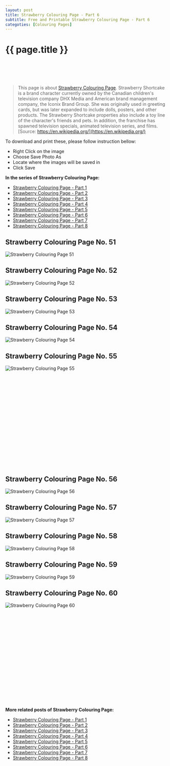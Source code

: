 ```yaml
---
layout: post
title: Strawberry Colouring Page - Part 6
subtitle: Free and Printable Strawberry Colouring Page - Part 6
categoties: [Colouring Pages]
---
```

{{ page.title }}
================
<script async src="//pagead2.googlesyndication.com/pagead/js/adsbygoogle.js"></script><!-- UnderTitleAds --> <ins class="adsbygoogle" style="display:inline-block;width:468px;height:60px" data-ad-client="ca-pub-6753140515841889" data-ad-slot="4010138290"></ins><script> (adsbygoogle = window.adsbygoogle || []).push({}); </script>

> This page is about [Strawberry Colouring Page](https://freecoloringpages.github.io/). Strawberry Shortcake is a brand character currently owned by the Canadian children's television company DHX Media and American brand management company, the Iconix Brand Group. She was originally used in greeting cards, but was later expanded to include dolls, posters, and other products. The Strawberry Shortcake properties also include a toy line of the character's friends and pets. In addition, the franchise has spawned television specials, animated television series, and films. [Source: https://en.wikipedia.org/](https://en.wikipedia.org/)

To download and print these, please follow instruction bellow:
* Right Click on the image 
* Choose Save Photo As 
* Locate where the images will be saved in 
* Click Save

**In the series of Strawberry Colouring Page:**

* [Strawberry Colouring Page - Part 1](https://freecoloringpages.github.io/2017/12/05/Strawberry-Colouring-Page-part-1.html)
* [Strawberry Colouring Page - Part 2](https://freecoloringpages.github.io/2017/12/05/Strawberry-Colouring-Page-part-2.html)
* [Strawberry Colouring Page - Part 3](https://freecoloringpages.github.io/2017/12/05/Strawberry-Colouring-Page-part-3.html)
* [Strawberry Colouring Page - Part 4](https://freecoloringpages.github.io/2017/12/05/Strawberry-Colouring-Page-part-4.html)
* [Strawberry Colouring Page - Part 5](https://freecoloringpages.github.io/2017/12/05/Strawberry-Colouring-Page-part-5.html)
* [Strawberry Colouring Page - Part 6](https://freecoloringpages.github.io/2017/12/05/Strawberry-Colouring-Page-part-6.html)
* [Strawberry Colouring Page - Part 7](https://freecoloringpages.github.io/2017/12/05/Strawberry-Colouring-Page-part-7.html)
* [Strawberry Colouring Page - Part 8](https://freecoloringpages.github.io/2017/12/05/Strawberry-Colouring-Page-part-8.html)

## Strawberry Colouring Page No. 51
![Strawberry Colouring Page 51](https://freecoloringpages.github.io/img3/Strawberry-Colouring-Page%20(51).jpg "Strawberry Colouring Page 51")

## Strawberry Colouring Page No. 52
![Strawberry Colouring Page 52](https://freecoloringpages.github.io/img3/Strawberry-Colouring-Page%20(52).jpg "Strawberry Colouring Page 52")

## Strawberry Colouring Page No. 53
![Strawberry Colouring Page 53](https://freecoloringpages.github.io/img3/Strawberry-Colouring-Page%20(53).jpg "Strawberry Colouring Page 53")

## Strawberry Colouring Page No. 54
![Strawberry Colouring Page 54](https://freecoloringpages.github.io/img3/Strawberry-Colouring-Page%20(54).jpg "Strawberry Colouring Page 54")

## Strawberry Colouring Page No. 55
![Strawberry Colouring Page 55](https://freecoloringpages.github.io/img3/Strawberry-Colouring-Page%20(55).jpg "Strawberry Colouring Page 55")

<script async src="//pagead2.googlesyndication.com/pagead/js/adsbygoogle.js"></script><!-- Texxtonly --><ins class="adsbygoogle" style="display:inline-block;width:336px;height:280px" data-ad-client="ca-pub-6753140515841889" data-ad-slot="3207852233"></ins><script>(adsbygoogle = window.adsbygoogle || []).push({}); </script>

## Strawberry Colouring Page No. 56
![Strawberry Colouring Page 56](https://freecoloringpages.github.io/img3/Strawberry-Colouring-Page%20(56).jpg "Strawberry Colouring Page 56")

## Strawberry Colouring Page No. 57
![Strawberry Colouring Page 57](https://freecoloringpages.github.io/img3/Strawberry-Colouring-Page%20(57).jpg "Strawberry Colouring Page 57")

## Strawberry Colouring Page No. 58
![Strawberry Colouring Page 58](https://freecoloringpages.github.io/img3/Strawberry-Colouring-Page%20(58).jpg "Strawberry Colouring Page 58")

## Strawberry Colouring Page No. 59
![Strawberry Colouring Page 59](https://freecoloringpages.github.io/img3/Strawberry-Colouring-Page%20(59).jpg "Strawberry Colouring Page 59")

## Strawberry Colouring Page No. 60
![Strawberry Colouring Page 60](https://freecoloringpages.github.io/img3/Strawberry-Colouring-Page%20(60).jpg "Strawberry Colouring Page 60")

<script async src="//pagead2.googlesyndication.com/pagead/js/adsbygoogle.js"></script><!-- Texxtonly --><ins class="adsbygoogle" style="display:inline-block;width:336px;height:280px" data-ad-client="ca-pub-6753140515841889" data-ad-slot="3207852233"></ins><script>(adsbygoogle = window.adsbygoogle || []).push({}); </script>

**More related posts of Strawberry Colouring Page:**

* [Strawberry Colouring Page - Part 1](https://freecoloringpages.github.io/2017/12/05/Strawberry-Colouring-Page-part-1.html)
* [Strawberry Colouring Page - Part 2](https://freecoloringpages.github.io/2017/12/05/Strawberry-Colouring-Page-part-2.html)
* [Strawberry Colouring Page - Part 3](https://freecoloringpages.github.io/2017/12/05/Strawberry-Colouring-Page-part-3.html)
* [Strawberry Colouring Page - Part 4](https://freecoloringpages.github.io/2017/12/05/Strawberry-Colouring-Page-part-4.html)
* [Strawberry Colouring Page - Part 5](https://freecoloringpages.github.io/2017/12/05/Strawberry-Colouring-Page-part-5.html)
* [Strawberry Colouring Page - Part 6](https://freecoloringpages.github.io/2017/12/05/Strawberry-Colouring-Page-part-6.html)
* [Strawberry Colouring Page - Part 7](https://freecoloringpages.github.io/2017/12/05/Strawberry-Colouring-Page-part-7.html)
* [Strawberry Colouring Page - Part 8](https://freecoloringpages.github.io/2017/12/05/Strawberry-Colouring-Page-part-8.html)

